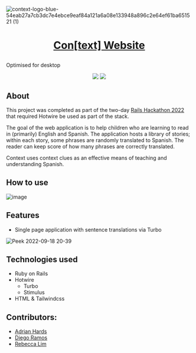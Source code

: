 ![context-logo-blue-54eab27a7cb3dc7e4ebce9eaf84a121a6a08e133948a896c2e64ef61ba651521 (1)](https://user-images.githubusercontent.com/17050237/190923868-d05abe6d-1b97-403c-96ed-054437e5fae0.png)

<h1 align="center">
  
  [Con[text] Website](https://team50.herokuapp.com/)
  
</h1>

Optimised for desktop

<p align="center">
  <!-- version -->
  <img src='https://badgen.net/badge/Ruby/v3.1.2/blue' />
  <img src='https://badgen.net/badge/Rails/v7.0.4/blue' />
</p>

## About
This project was completed as part of the two-day [Rails Hackathon 2022](https://railshackathon.com/) that required Hotwire be used as part of the stack.

The goal of the web application is to help children who are learning to read in (primarily) English and Spanish. The application hosts a library of stories; within each story, some phrases are randomly translated to Spanish. The reader can keep score of how many phrases are correctly translated.

Context uses context clues as an effective means of teaching and understanding Spanish.

## How to use
![image](https://user-images.githubusercontent.com/17050237/190924047-077afc85-df28-40d8-883c-c33873a394a7.png)

## Features
* Single page application with sentence translations via Turbo

![Peek 2022-09-18 20-39](https://user-images.githubusercontent.com/17050237/190925463-93712e7a-23ca-427c-ae50-56a161ce0bd4.gif)

## Technologies used
* Ruby on Rails
* Hotwire
  * Turbo
  * Stimulus
* HTML & Tailwindcss

## Contributors:
* [Adrian Hards](https://github.com/adrianHards)
* [Diego Ramos](https://github.com/diegorramos84)
* [Rebecca Lim](https://github.com/RebeccaL23)
